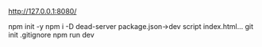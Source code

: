 http://127.0.0.1:8080/

npm init -y
npm i -D dead-server
package.json->dev script
index.html...
git init
.gitignore
npm run dev